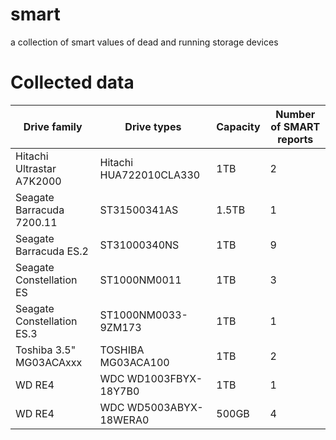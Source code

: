 # smart
a collection of smart values of dead and running storage devices

# Collected data

|Drive family               | Drive types               | Capacity | Number of SMART reports |
|---------------------------|---------------------------|----------|-------------------------|
| Hitachi Ultrastar A7K2000 | Hitachi HUA722010CLA330   | 1TB      | 2                       |
| Seagate Barracuda 7200.11 | ST31500341AS              | 1.5TB    | 1                       |
| Seagate Barracuda ES.2    | ST31000340NS              | 1TB      | 9                       |
| Seagate Constellation ES  | ST1000NM0011              | 1TB      | 3                       |
| Seagate Constellation ES.3| ST1000NM0033-9ZM173       | 1TB      | 1                       |
| Toshiba 3.5" MG03ACAxxx   | TOSHIBA MG03ACA100        | 1TB      | 2                       |
| WD RE4                    | WDC WD1003FBYX-18Y7B0     | 1TB      | 1                       |
| WD RE4                    | WDC WD5003ABYX-18WERA0    | 500GB    | 4                       |
